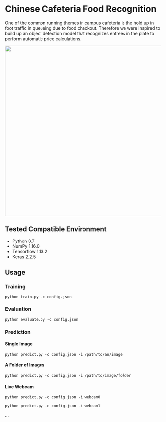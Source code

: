 # Chinese Cafeteria Food Recognition

One of the common running themes in campus cafeteria is the hold up in foot traffic in queueing due to food checkout. Therefore we were inspired to build up an object detection model that recognizes entrees in the plate to perform automatic price calculations.

<img src="https://github.com/andywu0913/Chinese-Cafeteria-Food-Recognition/blob/experiencor/queue.jpg" width="550px">

## Tested Compatible Environment
- Python 3.7
- NumPy 1.16.0
- Tensorflow 1.13.2
- Keras 2.2.5

## Usage

### Training
```
python train.py -c config.json
```

### Evaluation
```
python evaluate.py -c config.json
```

### Prediction

#### Single Image
```
python predict.py -c config.json -i /path/to/an/image
```

#### A Folder of Images
```
python predict.py -c config.json -i /path/to/image/folder
```

#### Live Webcam
```
python predict.py -c config.json -i webcam0
```
```
python predict.py -c config.json -i webcam1
```
...